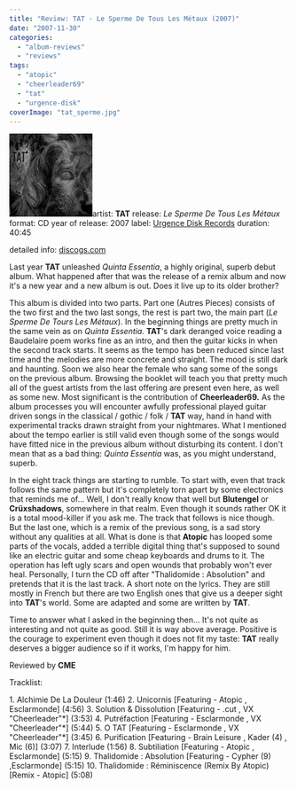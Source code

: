 ```yaml
---
title: "Review: TAT - Le Sperme De Tous Les Métaux (2007)"
date: "2007-11-30"
categories: 
  - "album-reviews"
  - "reviews"
tags: 
  - "atopic"
  - "cheerleader69"
  - "tat"
  - "urgence-disk"
coverImage: "tat_sperme.jpg"
---
```


![](images/tat_sperme.jpg "tat_sperme")artist: **TAT** release: _Le Sperme De Tous Les Métaux_ format: CD year of release: 2007 label: [Urgence Disk Records](http://www.urgencedisk.com/) duration: 40:45

detailed info: [discogs.com](http://www.discogs.com/TAT-Le-Sperme-De-Tous-Les-M%C3%A9taux/release/1072484)

Last year **TAT** unleashed _Quinta Essentia_, a highly original, superb debut album. What happened after that was the release of a remix album and now it's a new year and a new album is out. Does it live up to its older brother?

This album is divided into two parts. Part one (Autres Pieces) consists of the two first and the two last songs, the rest is part two, the main part (_Le Sperme De Tours Les Métaux_). In the beginning things are pretty much in the same vein as on _Quinta Essentia_. **TAT**'s dark deranged voice reading a Baudelaire poem works fine as an intro, and then the guitar kicks in when the second track starts. It seems as the tempo has been reduced since last time and the melodies are more concrete and straight. The mood is still dark and haunting. Soon we also hear the female who sang some of the songs on the previous album. Browsing the booklet will teach you that pretty much all of the guest artists from the last offering are present even here, as well as some new. Most significant is the contribution of **Cheerleader69.** As the album processes you will encounter awfully professional played guitar driven songs in the classical / gothic / folk / **TAT** way, hand in hand with experimental tracks drawn straight from your nightmares. What I mentioned about the tempo earlier is still valid even though some of the songs would have fitted nice in the previous album without disturbing its content. I don't mean that as a bad thing: _Quinta Essentia_ was, as you might understand, superb.

In the eight track things are starting to rumble. To start with, even that track follows the same pattern but it's completely torn apart by some electronics that reminds me of... Well, I don't really know that well but **Blutengel** or **Crüxshadows**, somewhere in that realm. Even though it sounds rather OK it is a total mood-killer if you ask me. The track that follows is nice though. But the last one, which is a remix of the previous song, is a sad story without any qualities at all. What is done is that **Atopic** has looped some parts of the vocals, added a terrible digital thing that's supposed to sound like an electric guitar and some cheap keyboards and drums to it. The operation has left ugly scars and open wounds that probably won't ever heal. Personally, I turn the CD off after "Thalidomide : Absolution" and pretends that it is the last track. A short note on the lyrics. They are still mostly in French but there are two English ones that give us a deeper sight into **TAT**'s world. Some are adapted and some are written by **TAT**.

Time to answer what I asked in the beginning then... It's not quite as interesting and not quite as good. Still it is way above average. Positive is the courage to experiment even though it does not fit my taste: **TAT** really deserves a bigger audience so if it works, I'm happy for him.

Reviewed by **CME**

Tracklist:

1\. Alchimie De La Douleur (1:46) 2. Unicornis \[Featuring - Atopic , Esclarmonde\] (4:56) 3. Solution & Dissolution \[Featuring - .cut , VX "Cheerleader"\*\] (3:53) 4. Putréfaction \[Featuring - Esclarmonde , VX "Cheerleader"\*\] (5:44) 5. O TAT \[Featuring - Esclarmonde , VX "Cheerleader"\*\] (3:45) 6. Purification \[Featuring - Brain Leisure , Kader (4) , Mic (6)\] (3:07) 7. Interlude (1:56) 8. Subtiliation \[Featuring - Atopic , Esclarmonde\] (5:15) 9. Thalidomide : Absolution \[Featuring - Cypher (9) ,Esclarmonde\] (5:15) 10. Thalidomide : Réminiscence (Remix By Atopic) \[Remix - Atopic\] (5:08)
